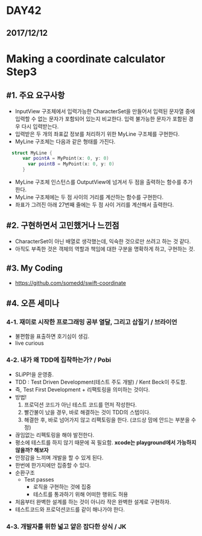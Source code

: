 # DAY42

## 2017/12/12

# Making a coordinate calculator Step3
## #1. 주요 요구사항
  - InputView 구조체에서 입력가능한 CharacterSet을 만들어서 입력된 문자열 중에 입력할 수 없는 문자가 포함되어 있는지 비교한다. 입력 불가능한 문자가 포함된 경우 다시 입력받는다.
  - 입력받은 두 개의 좌표값 정보를 처리하기 위한 MyLine 구조체를 구현한다.
  - MyLine 구조체는 다음과 같은 형태를 가진다.
  ```swift
    struct MyLine {
        var pointA = MyPoint(x: 0, y: 0)
          var pointB = MyPoint(x: 0, y: 0)
        }
  ```
  - MyLine 구조체 인스턴스를 OutputView에 넘겨서 두 점을 출력하는 함수를 추가한다.
  - MyLine 구조체에는 두 점 사이의 거리를 계산하는 함수를 구현한다.
  - 좌표가 그려진 아래 27번째 줄에는 두 점 사이 거리를 계산해서 출력한다.

## #2. 구현하면서 고민했거나 느낀점
  - CharacterSet이 아닌 배열로 생각했는데, 익숙한 것으로만 쓰려고 하는 것 같다.
  - 아직도 부족한 것은 객체의 역할과 책임에 대한 구분을 명확하게 하고, 구현하는 것.

## #3. My Coding
  - https://github.com/somedd/swift-coordinate

## #4. 오픈 세미나
### 4-1. 재미로 시작한 프로그래밍 공부 열달, 그리고 삽질기 / 브라이언
  - 불편함을 표출하면 호기심이 생김.
  - live curious

### 4-2. 내가 왜 TDD에 집착하는가? / Pobi
  - SLiPP!을 운영중.
  - TDD : Test Driven Development(테스트 주도 개발) / Kent Beck이 주도함.
  - 즉, Test First Development + 리팩토링을 의미하는 것이다.
  - 방법!
    1. 프로덕션 코드가 아닌 테스트 코드를 먼저 작성한다.
    2. 빨간불이 났을 경우, 바로 해결하는 것이 TDD의 스텝이다.
    3. 해결한 후, 바로 넘어가지 않고 리팩토링을 한다. (코드상 맘에 안드는 부분을 수정)
  - 끊임없는 리펙토링을 해야 발전한다.
  - 평소에 테스트를 하지 않기 때문에 꼭 필요함. **xcode는 playground에서 가능하지 않을까? 해보자**
  - 안정감을 느끼며 개발을 할 수 있게 된다.
  - 한번에 한가지에만 집중할 수 있다.
  - 순환구조
    - Test passes
      - 로직을 구현하는 것에 집중
      - 테스트를 통과하기 위해 어떠한 행위도 허용
  - 처음부터 완벽한 설계를 하는 것이 아니라 작은 완벽한 설계로 구현하자.
  - 테스트코드와 프로덕션코드를 같이 해나가야 한다.

### 4-3. 개발자를 위한 넓고 얕은 잡다한 상식 / JK
